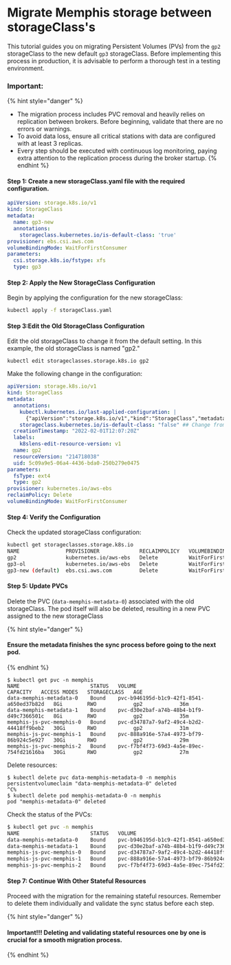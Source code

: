 # Migrate Memphis storage between storageClass's

This tutorial guides you on migrating Persistent Volumes (PVs) from the `gp2` storageClass to the new default `gp3` storageClass. Before implementing this process in production, it is advisable to perform a thorough test in a testing environment.

### Important:

{% hint style="danger" %}
* The migration process includes PVC removal and heavily relies on replication between brokers. Before beginning, validate that there are no errors or warnings.
* To avoid data loss, ensure all critical stations with data are configured with at least 3 replicas.
* Every step should be executed with continuous log monitoring, paying extra attention to the replication process during the broker startup.
{% endhint %}

#### Step 1: Create a new storageClass.yaml file with the required configuration.&#x20;

```yaml
apiVersion: storage.k8s.io/v1
kind: StorageClass
metadata:
  name: gp3-new
  annotations:
    storageclass.kubernetes.io/is-default-class: 'true'
provisioner: ebs.csi.aws.com
volumeBindingMode: WaitForFirstConsumer
parameters:
  csi.storage.k8s.io/fstype: xfs
  type: gp3
```

#### Step 2: Apply the New StorageClass Configuration

Begin by applying the configuration for the new storageClass:

```bash
kubectl apply -f storageClass.yaml
```

#### Step 3:Edit the Old StorageClass Configuration

Edit the old storageClass to change it from the default setting. In this example, the old storageClass is named "gp2."

```
kubectl edit storageclasses.storage.k8s.io gp2
```

Make the following change in the configuration:

```yaml
apiVersion: storage.k8s.io/v1
kind: StorageClass
metadata:
  annotations:
    kubectl.kubernetes.io/last-applied-configuration: |
      {"apiVersion":"storage.k8s.io/v1","kind":"StorageClass","metadata":{"annotations":{"storageclass.kubernetes.io/is-default-class":"true"},"name":"gp2"},"parameters":{"fsType":"ext4","type":"gp2"},"provisioner":"kubernetes.io/aws-ebs","volumeBindingMode":"WaitForFirstConsumer"}
    storageclass.kubernetes.io/is-default-class: "false" ## Change from "true" to "false"
  creationTimestamp: "2022-02-01T12:07:20Z"
  labels:
    k8slens-edit-resource-version: v1
  name: gp2
  resourceVersion: "214718038"
  uid: 5c09a9e5-06a4-4436-bda0-250b279e0475
parameters:
  fsType: ext4
  type: gp2
provisioner: kubernetes.io/aws-ebs
reclaimPolicy: Delete
volumeBindingMode: WaitForFirstConsumer
```

#### Step 4: Verify the Configuration

Check the updated storageClass configuration:

```bash
kubectl get storageclasses.storage.k8s.io
NAME               PROVISIONER             RECLAIMPOLICY   VOLUMEBINDINGMODE      ALLOWVOLUMEEXPANSION   AGE
gp2                kubernetes.io/aws-ebs   Delete          WaitForFirstConsumer   false                  614d
gp3-ol             kubernetes.io/aws-ebs   Delete          WaitForFirstConsumer   true                   328d
gp3-new (default)  ebs.csi.aws.com         Delete          WaitForFirstConsumer   true                   248d
```

#### Step 5: Update PVCs

Delete the PVC (`data-memphis-metadata-0`) associated with the old storageClass. The pod itself will also be deleted, resulting in a new PVC assigned to the new storageClass

{% hint style="danger" %}
#### Ensure the metadata finishes the sync process before going to the next pod.
{% endhint %}

```
$ kubectl get pvc -n memphis
NAME                       STATUS   VOLUME                                     CAPACITY   ACCESS MODES   STORAGECLASS   AGE
data-memphis-metadata-0    Bound    pvc-b946195d-b1c9-42f1-8541-a650ed37b82d   8Gi        RWO            gp2            36m
data-memphis-metadata-1    Bound    pvc-d30e2baf-a74b-48b4-b1f9-d49c7366501c   8Gi        RWO            gp2            35m
memphis-js-pvc-memphis-0   Bound    pvc-d34787a7-9af2-49c4-b2d2-44418ff9beb2   30Gi       RWO            gp2            31m
memphis-js-pvc-memphis-1   Bound    pvc-888a916e-57a4-4973-bf79-86b924c5e927   30Gi       RWO            gp2            29m
memphis-js-pvc-memphis-2   Bound    pvc-f7bf4f73-69d3-4a5e-89ec-754fd21616ba   30Gi       RWO            gp2            27m
```

Delete resources:

```
$ kubectl delete pvc data-memphis-metadata-0 -n memphis
persistentvolumeclaim "data-memphis-metadata-0" deleted
^C%
$ kubectl delete pod memphis-metadata-0 -n memphis
pod "memphis-metadata-0" deleted
```

Check the status of the PVCs:

```bash
$ kubectl get pvc -n memphis
NAME                       STATUS   VOLUME                                     CAPACITY   ACCESS MODES   STORAGECLASS   AGE
data-memphis-metadata-0    Bound    pvc-b946195d-b1c9-42f1-8541-a650ed37b82d   8Gi        RWO            gp3-new        36m
data-memphis-metadata-1    Bound    pvc-d30e2baf-a74b-48b4-b1f9-d49c7366501c   8Gi        RWO            gp2            35m
memphis-js-pvc-memphis-0   Bound    pvc-d34787a7-9af2-49c4-b2d2-44418ff9beb2   30Gi       RWO            gp2            31m
memphis-js-pvc-memphis-1   Bound    pvc-888a916e-57a4-4973-bf79-86b924c5e927   30Gi       RWO            gp2            29m
memphis-js-pvc-memphis-2   Bound    pvc-f7bf4f73-69d3-4a5e-89ec-754fd21616ba   30Gi       RWO            gp2            27m
```

#### Step 7: Continue With Other Stateful Resources

Proceed with the migration for the remaining stateful resources. Remember to delete them individually and validate the sync status before each step.

{% hint style="danger" %}
#### Important!!! Deleting and validating stateful resources one by one is crucial for a smooth migration process.
{% endhint %}

